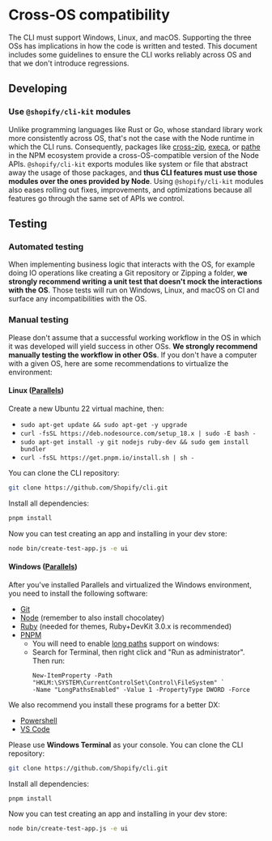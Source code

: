 # Cross-OS compatibility

The CLI must support Windows, Linux, and macOS.
Supporting the three OSs has implications in how the code is written and tested. This document includes some guidelines to ensure the CLI works reliably across OS and that we don't introduce regressions.

## Developing

### Use `@shopify/cli-kit` modules

Unlike programming languages like Rust or Go, whose standard library work more consistently across OS, that's not the case with the Node runtime in which the CLI runs. Consequently, packages like [cross-zip](https://www.npmjs.com/package/cross-zip), [execa](https://www.npmjs.com/package/execa), or [pathe](https://www.npmjs.com/package/pathe) in the NPM ecosystem provide a cross-OS-compatible version of the Node APIs. `@shopify/cli-kit` exports modules like system or file that abstract away the usage of those packages, and **thus CLI features must use those modules over the ones provided by Node**. Using `@shopify/cli-kit` modules also eases rolling out fixes, improvements, and optimizations because all features go through the same set of APIs we control.

## Testing

### Automated testing

When implementing business logic that interacts with the OS, for example doing IO operations like creating a Git repository or Zipping a folder, **we strongly recommend writing a unit test that doesn't mock the interactions with the OS**. Those tests will run on Windows, Linux, and macOS on CI and surface any incompatibilities with the OS.


### Manual testing

Please don't assume that a successful working workflow in the OS in which it was developed will yield success in other OSs. **We strongly recommend manually testing the workflow in other OSs**. If you don't have a computer with a given OS, here are some recommendations to virtualize the environment:

#### Linux ([Parallels](https://www.parallels.com/pd/general/))

Create a new Ubuntu 22 virtual machine, then:

- `sudo apt-get update && sudo apt-get -y upgrade`
- `curl -fsSL https://deb.nodesource.com/setup_18.x | sudo -E bash -`
- `sudo apt-get install -y git nodejs ruby-dev && sudo gem install bundler`
- `curl -fsSL https://get.pnpm.io/install.sh | sh -`

You can clone the CLI repository:

```bash
git clone https://github.com/Shopify/cli.git
```

Install all dependencies:

```bash
pnpm install
```

Now you can test creating an app and installing in your dev store:

```bash
node bin/create-test-app.js -e ui
```

#### Windows ([Parallels](https://www.parallels.com/pd/general/))

After you've installed Parallels and virtualized the Windows environment, you need to install the following software:

- [Git](https://git-scm.com/download/win)
- [Node](https://nodejs.org/en/download/) (remember to also install chocolatey)
- [Ruby](https://rubyinstaller.org/downloads/) (needed for themes, Ruby+DevKit 3.0.x is recommended)
- [PNPM](https://pnpm.io/installation)
  - You will need to enable [long paths](https://learn.microsoft.com/en-us/windows/win32/fileio/maximum-file-path-limitation?tabs=powershell) support on windows:
  - Search for Terminal, then right click and "Run as administrator". Then run:
    ```
    New-ItemProperty -Path "HKLM:\SYSTEM\CurrentControlSet\Control\FileSystem" `
    -Name "LongPathsEnabled" -Value 1 -PropertyType DWORD -Force
    ```

We also recommend you install these programs for a better DX:
- [Powershell](https://learn.microsoft.com/en-us/powershell/scripting/install/installing-powershell-on-windows)
- [VS Code](https://code.visualstudio.com/download)

Please use **Windows Terminal** as your console. You can clone the CLI repository:

```bash
git clone https://github.com/Shopify/cli.git
```

Install all dependencies:

```bash
pnpm install
```

Now you can test creating an app and installing in your dev store:

```bash
node bin/create-test-app.js -e ui
```

